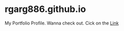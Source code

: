 # rgarg886.github.io
My Portfolio Profile. Wanna check out. Cick on the [Link](https://rgarg886.github.io/)
